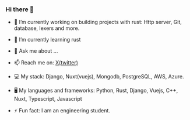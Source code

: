 ### Hi there 👋

- 🔭 I’m currently working on building projects with rust: Http server, Git, database, lexers and more.
- 🌱 I’m currently learning rust
- 💬 Ask me about ...
- 📫 Reach me on: <a href="x.com/marvellous_n_"> X(twitter) </a>
- 💻 My stack: Django, Nuxt(vuejs), Mongodb, PostgreSQL, AWS, Azure.
- 🖥️ My languages and frameworks: Python, Rust, Django, Vuejs, C++, Nuxt, Typescript, Javascript 

- ⚡ Fun fact: I am an engineering student.

